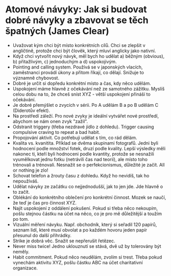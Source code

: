 # Atomové návyky: Jak si budovat dobré návyky a zbavovat se těch špatných (James Clear)
* Uvažovat kým chci být místo konkrétních cílů. Chci se zlepšit v angličtině, protože chci být člověk, který mluví anglicky jako nativní.
* Když chci vytvořit nový návyk, měl bych ho udělat a) běžným (obvious), b) přitažlivým, c) jednoduchým a d) uspokojivým.
* Pointing and calling system. Používá se v japonských vlacích, zaměstnanci provádí úkony a přitom říkají, co dělají. Snižuje to významně chybovost.
* Dobré je určit si dopředu konkrétní místo a čas, kdy něco udělám.
* Uspokojení máme hlavně z očekávání než ze samotného zážitku. Myslíš celou dobu na to, že chceš sníst XYZ - větší uspokojení přináší to očekávání.
* Je dobré přemýšlet o zvycích v sérii. Po A udělám B a po B udělám C (Diderotův efekt).
* Na prostředí záleží. Pro nové zvyky je ideální vytvářet nové prostředí, abychom se nám onen zvyk "zažil".
* Odstranit triggery (třeba nezdravé jídlo z dohledu). Trigger causing compulsive craving to repeat a bad habit.
* Propojování aktivit. Co potřebuji udělat s tím, co rád dělám.
* Kvalita vs. kvanitita. Příklad se dvěma skupinami fotografů. Jedni byli hodnocení podle množství fotek, druzí podle kvality. Lepší výsledky měli nakonec ti, kteří byli hodnoceni podle kvantity, protože se nesnažili vyumělkovat jednu fotku (netrávili čas nad teorií), ale místo toho trénovali a trénovali. Nesnažit se o perfekcionismus, důležité je začít. All or nothing je zlo!
* Schovat telefon a žrouty času z dohledu. Když ho nevidíš, tak ho nepoužíváš.
* Udělat návyky ze začátku co nejjednodušší, jak to jen jde. Jde hlavně o to začít.
* Oblékání do konkrétního oblečení pro konkrétní činnost. Mozek se naučí, že teď je čas pro činnost XYZ.
* Najít uspokojení z oddálení pokušení. Pokud si třeba něco nekoupím, pošlu stejnou částku na účet na něco, co je pro mě důležitější a toužím po tom.
* Vizuální měření návyku. Např. obchodník, který si seřadil 120 papírů, seznam lidí, které musí obvolat a po každém hovoru jeden papír přesunul do další přihrádky.
* Strike je dobrá věc. Snažit se nepřerušit řetězec.
* Never miss twice! Jedno uklouznutí se stává, dvě už by tolerovány být neměly.
* Habit commitment. Pokud něco neudělám, zvolím si trest. Třeba pokud vynechám aktivitu XYZ, pošlu částku ABC na účet charitativní organizace.
